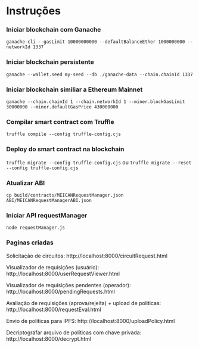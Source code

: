 # Instruções
### Iniciar blockchain com Ganache
```ganache-cli --gasLimit 10000000000 --defaultBalanceEther 1000000000 --networkId 1337```

### Iniciar blockchain persistente
```ganache --wallet.seed my-seed --db ./ganache-data --chain.chainId 1337```

### Iniciar blockchain similiar a Ethereum Mainnet
```ganache --chain.chainId 1 --chain.networkId 1 --miner.blockGasLimit 30000000 --miner.defaultGasPrice 430000000```

### Compilar smart contract com Truffle
```truffle compile --config truffle-config.cjs```

### Deploy do smart contract na blockchain
```truffle migrate --config truffle-config.cjs``` ou ```truffle migrate --reset --config truffle-config.cjs```

### Atualizar ABI
```cp build/contracts/MEICANRequestManager.json ABI/MEICANRequestManagerABI.json```

### Iniciar API requestManager
```node requestManager.js```

### Paginas criadas
Solicitação de circuitos: http://localhost:8000/circuitRequest.html

Visualizador de requisições (usuário): http://localhost:8000/userRequestViewer.html 

Visualizador de requisições pendentes (operador): http://localhost:8000/pendingRequests.html

Avaliação de requisições (aprova/rejeita) + upload de politicas: http://localhost:8000/requestEval.html

Envio de políticas para IPFS: http://localhost:8000/uploadPolicy.html

Decriptografar arquivo de políticas com chave privada: http://localhost:8000/decrypt.html

